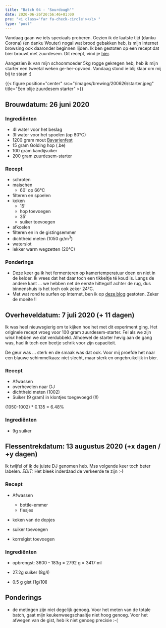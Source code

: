 ```yaml
---
title: "Batch 04 - 'Sourdough'"
date: 2020-06-26T20:56:46+01:00
pre: "<i class='far fa-check-circle'></i> "
type: "post"
---
```


Vandaag gaan we iets speciaals proberen. Gezien ik de laatste tijd (danku Corona) (en danku Wouter) nogal wat brood gebakken heb, is mijn Internet browsing ook daaronder beginnen lijden. Ik ben gestoten op een recept dat bier brouwt met zuurdesem. Dit recept, vind je [hier](https://somethingfermenting.com/2015/06/29/desem-een-zuurdesembier/).

Aangezien ik van mijn schoonmoeder 5kg rogge gekregen heb, heb ik mijn starter een tweetal weken ge-her-opvoed. Vandaag stond ie blij klaar om mij bij te staan :)

{{< figure position="center" src="/images/brewing/200626/starter.jpeg" title="Een blije zuurdesem starter" >}}

## <i class="fa fa-filter fa-flip-vertical" aria-hidden="true"></i> Brouwdatum: 26 juni 2020

<div class="containerH">
  <div class="columnH">

### Ingrediënten

* 4l water voor het beslag
* 3l water voor het spoelen (op 80°C)
* 1200 gram mout [Bavarienfest](https://www.brouwland.com/nl/onze-producten/brouwpakketten/brewferm-moutpakketten/d/moutpakket-brewferm-bavarienfest-vr-20-ltr)
* 15 gram Golding hop (.be)
* 100 gram kandijsuiker
* 200 gram zuurdesem-starter
  </div>
  <div class="columnH">

### Recept
* schroten
* maischen
  * 60' op 66°C
* filteren en spoelen
* koken 
  * 15'
  * hop toevoegen
  * 35'
  * suiker toevoegen
* afkoelen 
* filteren en in de gistingsemmer
* dichtheid meten (1050 gr/m<sup>3</sup>)
* waterslot
* lekker warm wegzetten (20°C)
  </div>
</div>


### Ponderings

* Deze keer ga ik het fermenteren op kamertemperatuur doen en niet in de kelder. Ik vrees dat het daar toch een tikkeltje té koud is. Langs de andere kant ... we hebben net de eerste hittegolf achter de rug, dus binnenshuis is het toch ook zeker 24°C.
* Met wat rond te surfen op Internet, ben ik op [deze blog](https://hopblog.nl/) gestoten. Zeker de moeite !!


## <i class="fa fa-magnet fa-flip-vertical" aria-hidden="true"></i> Overheveldatum: 7 juli 2020 (+ 11 dagen)

Ik was heel nieuwsgierig om te kijken hoe het met dit experiment ging. Het originele recept vroeg voor 100 gram zuurdesem-starter. Fel als we zijn *wink* hebben we dat verdubbeld. Alhoewel de starter hevig aan de gang was, had ik toch een beetje schrik voor zijn capaciteit. 

De geur was ... sterk en de smaak was dat ook. Voor mij proefde het naar een blauwe schimmelkaas: niet slecht, maar sterk en ongebruikelijk in bier. 

<div class="containerH">
  <div class="columnH">

### Recept
* Afwassen
* overhevelen naar DJ
* dichtheid meten (1002)
* Suiker (9 gram) in klontjes toegevoegd (!!)

(1050-1002) * 0.135 = 6.48%

  </div>
  <div class="columnH">

### Ingrediënten

* 9g suiker

  </div>
</div>

## <i class="fa fa-flask" aria-hidden="true"></i> Flessentrekdatum: 13 augustus 2020 (+x dagen / +y dagen)

Ik twijfel of ik de juiste DJ genomen heb. Mss volgende keer toch beter labelen. *EDIT:* Het bleek inderdaad de verkeerde te zijn :-)

<div class="containerH">
  <div class="columnH">

### Recept
* Afwassen
  * bottle-emmer
  * flesjes
* koken van de dopjes
* suiker toevoegen
* korrelgist toevoegen

  </div>
  <div class="columnH">

### Ingrediënten
* opbrengst: 3600 - 183g = 2792 g = 3417 ml
* 27.2g suiker (8g/l)
* 0.5 g gist (1g/10l)

  </div>
</div>

## Ponderings
* de metingen zijn niet degelijk genoeg. Voor het meten van de totale batch, gaat mijn keukenweegschaaltje niet hoog genoeg. Voor het afwegen van de gist, heb ik niet genoeg precisie :-(



